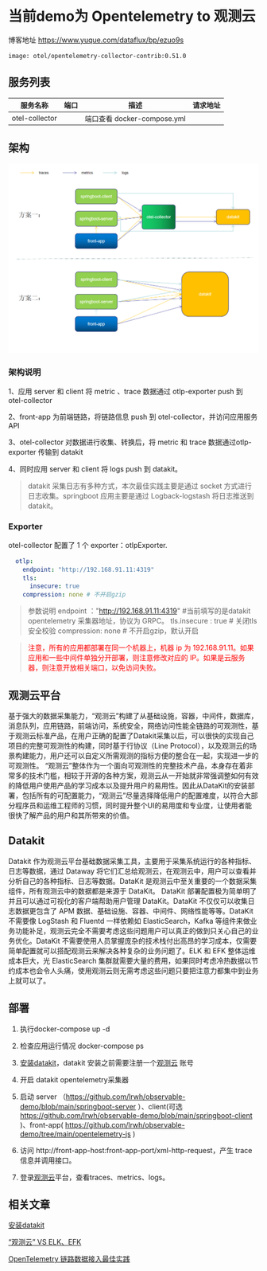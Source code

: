 # 当前demo为 Opentelemetry to 观测云

博客地址 https://www.yuque.com/dataflux/bp/ezuo9s

```
image: otel/opentelemetry-collector-contrib:0.51.0
```

## 服务列表

| 服务名称           | 端口        | 描述                       | 请求地址            |
| -------------- | --------- | ------------------------ | --------------- |
| otel-collector |           | 端口查看 docker-compose.yml  |                 |

## 架构

![](../images/otel-collector-to-guance.png)

### 架构说明

1、应用 server 和 client 将 metric 、trace 数据通过 otlp-exporter push 到 otel-collector

2、front-app 为前端链路，将链路信息 push 到 otel-collector，并访问应用服务 API

3、otel-collector 对数据进行收集、转换后，将 metric 和 trace 数据通过otlp-exporter 传输到 datakit

4、同时应用 server 和 client 将 logs push 到 datakit。

> datakit 采集日志有多种方式，本次最佳实践主要是通过 socket 方式进行日志收集。springboot 应用主要是通过 Logback-logstash 将日志推送到 datakit。

### Exporter
otel-collector 配置了 1 个 exporter：otlpExporter.

```yaml
  otlp:
    endpoint: "http://192.168.91.11:4319"
    tls:
      insecure: true
    compression: none # 不开启gzip
```
> 参数说明
> endpoint ："http://192.168.91.11:4319" #当前填写的是datakit opentelemetry 采集器地址，协议为 GRPC。
> tls.insecure : true # 关闭tls 安全校验
> compression: none # 不开启gzip，默认开启


> <font color="red">注意，所有的应用都部署在同一个机器上，机器 ip 为 192.168.91.11。如果应用和一些中间件单独分开部署，则注意修改对应的 IP。如果是云服务器，则注意开放相关端口，以免访问失败。</font>


## 观测云平台
基于强大的数据采集能力，“观测云”构建了从基础设施，容器，中间件，数据库，消息队列，应用链路，前端访问，系统安全，网络访问性能全链路的可观测性，基于观测云标准产品，在用户正确的配置了Datakit采集以后，可以很快的实现自己项目的完整可观测性的构建，同时基于行协议（Line Protocol），以及观测云的场景构建能力，用户还可以自定义所需观测的指标方便的整合在一起，实现进一步的可观测性。
“观测云”整体作为一个面向可观测性的完整技术产品，本身存在着非常多的技术门槛，相较于开源的各种方案，观测云从一开始就非常强调整如何有效的降低用户使用产品的学习成本以及提升用户的易用性。因此从DataKit的安装部署，包括所有的可配置能力，“观测云”尽量选择降低用户的配置难度，以符合大部分程序员和运维工程师的习惯，同时提升整个UI的易用度和专业度，让使用者能很快了解产品的用户和其所带来的价值。

## Datakit
Datakit 作为观测云平台基础数据采集工具，主要用于采集系统运行的各种指标、日志等数据，通过 Dataway 将它们汇总给观测云，在观测云中，用户可以查看并分析自己的各种指标、日志等数据。DataKit 是观测云中至关重要的一个数据采集组件，所有观测云中的数据都是来源于 DataKit。
 DataKit 部署配置极为简单明了并且可以通过可视化的客户端帮助用户管理 DataKit。DataKit 不仅仅可以收集日志数据更包含了 APM 数据、基础设施、容器、中间件、网络性能等等。DataKit 不需要像 LogStash 和 Fluentd 一样依赖如 ElasticSearch，Kafka 等组件来做业务功能补足，观测云完全不需要考虑这些问题用户可以真正的做到只关心自己的业务优化。DataKit 不需要使用人员掌握庞杂的技术栈付出高昂的学习成本，仅需要简单配置就可以搭配观测云来解决各种复杂的业务问题了。ELK 和 EFK 整体运维成本巨大，光 ElasticSearch 集群就需要大量的费用，如果同时考虑冷热数据以节约成本也会令人头痛，使用观测云则无需考虑这些问题只要把注意力都集中到业务上就可以了。

## 部署

1. 执行docker-compose up -d

2. 检查应用运行情况 docker-compose ps 

3. [安装datakit](https://www.yuque.com/dataflux/datakit/datakit-install)，datakit 安装之前需要注册一个[观测云](https://guance.com/) 账号

4. 开启 datakit opentelemetry采集器

5. 启动 server （https://github.com/lrwh/observable-demo/blob/main/springboot-server ）、client(可选 https://github.com/lrwh/observable-demo/blob/main/springboot-client )、front-app( https://github.com/lrwh/observable-demo/tree/main/opentelemetry-js )

6. 访问 http://front-app-host:front-app-port/xml-http-request，产生 trace 信息并调用接口。

7. 登录[观测云](https://guance.com/)平台，查看traces、metrics、logs。

## 相关文章

[安装datakit](https://www.yuque.com/dataflux/datakit/datakit-install)

[“观测云” VS ELK、EFK](https://www.yuque.com/dataflux/bp/vkrf60)

[OpenTelemetry 链路数据接入最佳实践](https://www.yuque.com/dataflux/bp/opentelemetry)


